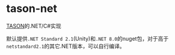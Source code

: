 # tason-net

[TASON](https://github.com/SwingCosmic/tason)的.NET/C#实现

默认提供`.NET Standard 2.1`(Unity)和`.NET 8.0`的nuget包，对于高于`netstandard2.1`的其它.NET版本，可以自行编译。

